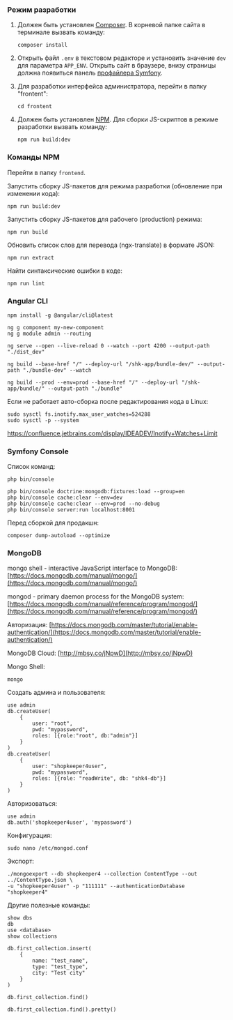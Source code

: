 ### Режим разработки

1. Должен быть установлен [Composer](https://getcomposer.org/). В корневой папке сайта в терминале вызвать команду:
    ~~~
    composer install
    ~~~

2. Открыть файл ``.env`` в текстовом редакторе и установить значение ``dev`` для параметра ``APP_ENV``. Открыть сайт в браузере, внизу страницы должна появиться панель [профайлера Symfony](https://symfony.com/doc/current/profiler.html).

3. Для разработки интерфейса администратора, перейти в папку "frontent":
    ~~~
    cd frontent
    ~~~
4. Должен быть установлен [NPM](https://github.com/npm/cli). Для сборки JS-скриптов в режиме разработки вызвать команду:
    ~~~
    npm run build:dev
    ~~~

### Команды NPM

Перейти в папку ``frontend``.

Запустить сборку JS-пакетов для режима разработки (обновление при изменении кода):
~~~
npm run build:dev
~~~

Запустить сборку JS-пакетов для рабочего (production) режима:
~~~
npm run build
~~~

Обновить список слов для перевода (ngx-translate) в формате JSON:
~~~
npm run extract
~~~

Найти синтаксические ошибки в коде:
~~~
npm run lint
~~~

### Angular CLI

~~~
npm install -g @angular/cli@latest
~~~

~~~
ng g component my-new-component
ng g module admin --routing
~~~

~~~
ng serve --open --live-reload 0 --watch --port 4200 --output-path "./dist_dev"
~~~

~~~
ng build --base-href "/" --deploy-url "/shk-app/bundle-dev/" --output-path "./bundle-dev" --watch
~~~

~~~
ng build --prod --env=prod --base-href "/" --deploy-url "/shk-app/bundle/" --output-path "./bundle"
~~~

Если не работает авто-сборка после редактирования кода в Linux:
~~~
sudo sysctl fs.inotify.max_user_watches=524288
sudo sysctl -p --system
~~~
https://confluence.jetbrains.com/display/IDEADEV/Inotify+Watches+Limit

### Symfony Console

Список команд:
~~~
php bin/console
~~~

~~~
php bin/console doctrine:mongodb:fixtures:load --group=en
php bin/console cache:clear --env=dev
php bin/console cache:clear --env=prod --no-debug
php bin/console server:run localhost:8001
~~~

Перед сборкой для продакшн:
~~~
composer dump-autoload --optimize
~~~

### MongoDB

mongo shell - interactive JavaScript interface to MongoDB:
[https://docs.mongodb.com/manual/mongo/](https://docs.mongodb.com/manual/mongo/)

mongod - primary daemon process for the MongoDB system:
[https://docs.mongodb.com/manual/reference/program/mongod/](https://docs.mongodb.com/manual/reference/program/mongod/)

Авторизация:
[https://docs.mongodb.com/master/tutorial/enable-authentication/](https://docs.mongodb.com/master/tutorial/enable-authentication/)

MongoDB Cloud:
[http://mbsy.co/jNpwD](http://mbsy.co/jNpwD)

Mongo Shell:
~~~
mongo
~~~

Создать админа и пользователя:
~~~
use admin
db.createUser(
    {
        user: "root",
        pwd: "mypassword",
        roles: [{role:"root", db:"admin"}]
    }
)
db.createUser(
    {
        user: "shopkeeper4user",
        pwd: "mypassword",
        roles: [{role: "readWrite", db: "shk4-db"}]
    }
)
~~~

Авторизоваться:
~~~
use admin
db.auth('shopkeeper4user', 'mypassword')
~~~

Конфигурация:
~~~
sudo nano /etc/mongod.conf
~~~

Экспорт:
~~~
./mongoexport --db shopkeeper4 --collection ContentType --out ../ContentType.json \
-u "shopkeeper4user" -p "111111" --authenticationDatabase "shopkeeper4"
~~~

Другие полезные команды:
~~~
show dbs
db
use <database>
show collections

db.first_collection.insert(
    {
        name: "test_name",
        type: "test_type",
        city: "Test city"
    }
)

db.first_collection.find()

db.first_collection.find().pretty()
~~~

